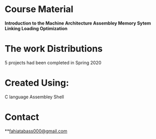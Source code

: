 # Course Material 
   **Introduction to the Machine Architecture
    Assembley
    Memory Sytem
    Linking
    Loading
    Optimization** 
# The work Distributions
   5 projects had been completed in Spring 2020

# Created Using:
   C language
   Assembley
   Shell

# Contact
   **fahiatabass000@gmail.com
